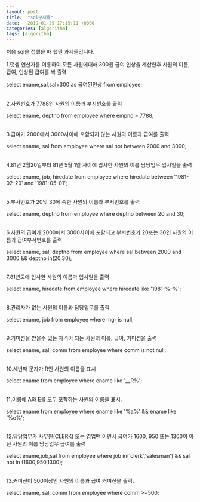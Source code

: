 ```yaml
---
layout: post
title:  "sql문제들"
date:   2019-01-29 17:15:11 +0000
categories: [algorithm]
tags: [algorithm]
---
```

처음 sql을 접했을 때 했던 과제들입니다.<br>



1.덧셈 연산자를 이용하여 모든 사원에대해 300원 급여 인상을 계산한후
사원의 이름, 급여, 인상된 급여를 싹 출력<br>

select ename,sal,sal+300 as 급여된인상 from employee;<br><br>

2.사원번호가 7788인 사원의 이름과 부서번호를 출력<br>

select ename, deptno from employee where empno = 7788;<br><br>

3.급여가 2000에서 3000사이에 포함되지 않는 사원의 이름과 급여를 출력<br>

select ename, sal from employee where sal not between 2000 and 3000;<br><br>

4.81년 2월20일부터 81년 5월 1일 사이에 입사한 사원의 이름 담당업무 입사일을 출력<br>

select ename, job, hiredate from employee where hiredate
between '1981-02-20' and '1981-05-01';<br><br>

5.부서번호가 20및 30에 속한 사원의 이름과 부서번호를 출력<br>

select ename, deptno from employee where deptno between 20 and 30;<br><br>


6.사원의 급여가 2000에서 3000사이에 포함되고 부서번호가 20또는 30인 사원의 이름과 급여부서번호를 출력<br>

select ename, sal, deptno from employee where sal between 2000 and 3000 && deptno in(20,30);<br><br>

7.81년도에 입사한 사원의 이름과 입사일을 출력<br>

select ename, hiredate from employee where hiredate like '1981-%-%';<br><br>

8.관리자가 없는 사원의 이름과 담당업무를 출력<br>

select ename, job from employee where mgr is null;<br><br>

9.커미션을 받을수 있는 자격이 되는 사원의 이름, 급여, 커미션을 출력<br>

select ename, sal, comm from employee where comm is not null;<br><br>

10.세번째 문자가 R인 사원의 이름을 표시<br>

select ename from employee where ename like '__R%';<br><br>

11.이름에 A와 E를 모두 포함하는 사원의 이름을 표시.<br>

select ename from employee where ename like '%a%' && ename like '%e%';<br><br>

12.담당업무가 사무원(CLERK) 또는 영업맨 이면서 급여가 1600, 950 또는 1300이 아닌 사원의 이름 담당업무 급여를 출력<br>

select ename,job,sal from employee where job in('clerk','salesman') && sal not in (1600,950,1300);<br><br>

13.커미션이 500이상인 사원의 이름과 급여 커미션을 출력.<br>

select ename, sal, comm from employee where comm >=500;
